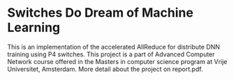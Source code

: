 <h1>Switches Do Dream of Machine Learning</h1>

This is an implementation of the accelerated AllReduce for distribute DNN training using P4 switches. This project is a part of Advanced Computer Network course offered in the Masters in computer science program at Vrije Universitet, Amsterdam. More detail about the project on report.pdf. 
